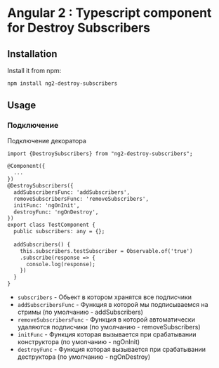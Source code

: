 
# Angular 2 : Typescript component for Destroy Subscribers

Installation
--------------------------------------

Install it from npm:

```bash
npm install ng2-destroy-subscribers
```

Usage
--------------------------------------


### Подключение

Подключение декоратора

```html
import {DestroySubscribers} from "ng2-destroy-subscribers";

@Component({
  ...
})
@DestroySubscribers({
  addSubscribersFunc: 'addSubscribers',
  removeSubscribersFunc: 'removeSubscribers',
  initFunc: 'ngOnInit',
  destroyFunc: 'ngOnDestroy',
})
export class TestComponent {
  public subscribers: any = {};
  
  addSubscribers() {
    this.subscribers.testSubscriber = Observable.of('true')
    .subscribe(response => {
      console.log(response);
    })
  }
}
```

- `subscribers` - Обьект в котором хранятся все подписчики
- `addSubscribersFunc` - Функция в которой мы подписываемся на стримы (по умолчанию - addSubscribers)
- `removeSubscribersFunc` - Функция в которой автоматически удаляются подписчики (по умолчанию - removeSubscribers)
- `initFunc` - Функция которая вызывается при срабатывании конструктора (по умолчанию - ngOnInit)
- `destroyFunc` - Функция которая вызывается при срабатывании деструктора (по умолчанию - ngOnDestroy)


